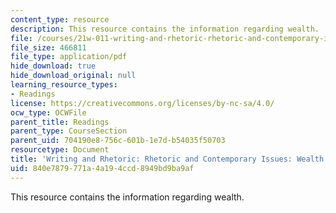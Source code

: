 ```yaml
---
content_type: resource
description: This resource contains the information regarding wealth.
file: /courses/21w-011-writing-and-rhetoric-rhetoric-and-contemporary-issues-fall-2015/840e7879771a4a194ccd8949bd9ba9af_MIT21W_011F15_Carnegie.pdf
file_size: 466811
file_type: application/pdf
hide_download: true
hide_download_original: null
learning_resource_types:
- Readings
license: https://creativecommons.org/licenses/by-nc-sa/4.0/
ocw_type: OCWFile
parent_title: Readings
parent_type: CourseSection
parent_uid: 704190e8-756c-601b-1e7d-b54035f50703
resourcetype: Document
title: 'Writing and Rhetoric: Rhetoric and Contemporary Issues: Wealth Author'
uid: 840e7879-771a-4a19-4ccd-8949bd9ba9af
---
```

This resource contains the information regarding wealth.